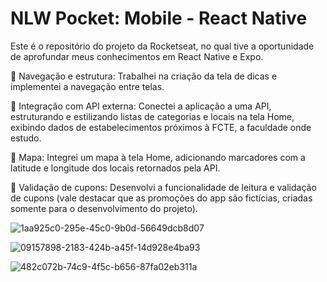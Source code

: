 # NLW Pocket: Mobile - React Native

Este é o repositório do projeto da Rocketseat, no qual tive a oportunidade de aprofundar meus conhecimentos em React Native e Expo.

🔸 Navegação e estrutura: Trabalhei na criação da tela de dicas e implementei a navegação entre telas.

🔸 Integração com API externa: Conectei a aplicação a uma API, estruturando e estilizando listas de categorias e locais na tela Home, exibindo dados de estabelecimentos próximos à FCTE, a faculdade onde estudo.

🔸 Mapa: Integrei um mapa à tela Home, adicionando marcadores com a latitude e longitude dos locais retornados pela API.

🔸 Validação de cupons: Desenvolvi a funcionalidade de leitura e validação de cupons (vale destacar que as promoções do app são fictícias, criadas somente para o desenvolvimento do projeto).

![1aa925c0-295e-45c0-9b0d-56649dcb8d07](https://github.com/user-attachments/assets/f6dd5daa-4383-4b0a-8838-0d68ba2c4792)

![09157898-2183-424b-a45f-14d928e4ba93](https://github.com/user-attachments/assets/aa5db4a4-53f8-494c-98e7-7ab137ef66da)

![482c072b-74c9-4f5c-b656-87fa02eb311a](https://github.com/user-attachments/assets/bf47a328-c2ba-4e33-b9c3-c5b77b08cce8)

